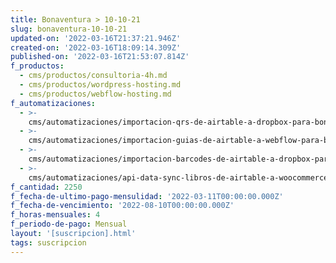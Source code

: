 ```yaml
---
title: Bonaventura > 10-10-21
slug: bonaventura-10-10-21
updated-on: '2022-03-16T21:37:21.946Z'
created-on: '2022-03-16T18:09:14.309Z'
published-on: '2022-03-16T21:53:07.814Z'
f_productos:
  - cms/productos/consultoria-4h.md
  - cms/productos/wordpress-hosting.md
  - cms/productos/webflow-hosting.md
f_automatizaciones:
  - >-
    cms/automatizaciones/importacion-qrs-de-airtable-a-dropbox-para-bonaventura.md
  - >-
    cms/automatizaciones/importacion-guias-de-airtable-a-webflow-para-bonaventura.md
  - >-
    cms/automatizaciones/importacion-barcodes-de-airtable-a-dropbox-para-bonaventura.md
  - >-
    cms/automatizaciones/api-data-sync-libros-de-airtable-a-woocommerce-para-bonaventura.md
f_cantidad: 2250
f_fecha-de-ultimo-pago-mensulidad: '2022-03-11T00:00:00.000Z'
f_fecha-de-vencimiento: '2022-08-10T00:00:00.000Z'
f_horas-mensuales: 4
f_periodo-de-pago: Mensual
layout: '[suscripcion].html'
tags: suscripcion
---
```




